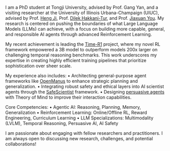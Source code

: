 I am a PhD student at Tongji University, advised by Prof. Gang Yan, and a visiting researcher at the University of Illinois Urbana-Champaign (UIUC), advised by Prof. [Heng Ji](https://blender.cs.illinois.edu/hengji.html), Prof. [Dilek Hakkani-Tur](https://siebelschool.illinois.edu/about/people/faculty/dilek), and Prof. [Jiaxuan You](https://cs.stanford.edu/people/jiaxuan/). My research is centered on pushing the boundaries of what Large Language Models (LLMs) can achieve, with a focus on building more capable, general, and responsible AI agents through advanced Reinforcement Learning.

My recent achievement is leading the [Time-R1](https://arxiv.org/abs/2505.13508) project, where my novel RL framework empowered a 3B model to outperform models 200x larger on challenging temporal reasoning benchmarks. This work underscores my expertise in creating highly efficient training pipelines that prioritize sophistication over sheer scale.

My experience also includes:
• Architecting general-purpose agent frameworks like [OpenManus](https://github.com/FoundationAgents/OpenManus) to enhance strategic planning and generalization.
• Integrating robust safety and ethical layers into AI scientist agents through the [SafeScientist](https://arxiv.org/abs/2505.23559) framework.
• Designing [persuasive agents](https://arxiv.org/abs/2505.22961) with Theory of Mind to improve their interaction capabilities.

Core Competencies:
• Agentic AI: Reasoning, Planning, Memory, Generalization 
• Reinforcement Learning: Online/Offline RL, Reward Engineering, Curriculum Learning
• LLM Specializations: Multimodality (LVLM), Temporal Reasoning, Persuasive AI, AI Safety

I am passionate about engaging with fellow researchers and practitioners. I am always open to discussing new research, challenges, and potential collaborations!
